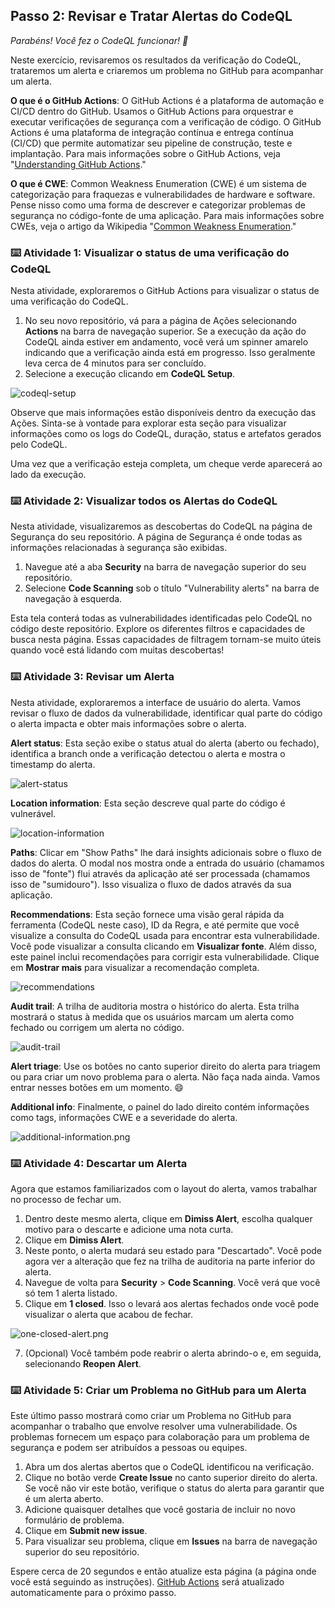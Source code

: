 <!--
  <<< Author notes: Step 2 >>>
  Start this step by acknowledging the previous step.
  Define terms and link to docs.github.com.
  TBD-step-2-notes.
-->

## Passo 2: Revisar e Tratar Alertas do CodeQL

_Parabéns! Você fez o CodeQL funcionar! :tada:_

Neste exercício, revisaremos os resultados da verificação do CodeQL, trataremos um alerta e criaremos um problema no GitHub para acompanhar um alerta.

**O que é o GitHub Actions**: O GitHub Actions é a plataforma de automação e CI/CD dentro do GitHub. Usamos o GitHub Actions para orquestrar e executar verificações de segurança com a verificação de código. O GitHub Actions é uma plataforma de integração contínua e entrega contínua (CI/CD) que permite automatizar seu pipeline de construção, teste e implantação. Para mais informações sobre o GitHub Actions, veja "[Understanding GitHub Actions](https://docs.github.com/en/actions/learn-github-actions/understanding-github-actions)."

**O que é CWE**: Common Weakness Enumeration (CWE) é um sistema de categorização para fraquezas e vulnerabilidades de hardware e software. Pense nisso como uma forma de descrever e categorizar problemas de segurança no código-fonte de uma aplicação. Para mais informações sobre CWEs, veja o artigo da Wikipedia "[Common Weakness Enumeration](https://en.wikipedia.org/wiki/Common_Weakness_Enumeration)."

### :keyboard: Atividade 1: Visualizar o status de uma verificação do CodeQL

Nesta atividade, exploraremos o GitHub Actions para visualizar o status de uma verificação do CodeQL.
1. No seu novo repositório, vá para a página de Ações selecionando **Actions** na barra de navegação superior. Se a execução da ação do CodeQL ainda estiver em andamento, você verá um spinner amarelo indicando que a verificação ainda está em progresso. Isso geralmente leva cerca de 4 minutos para ser concluído.
2. Selecione a execução clicando em **CodeQL Setup**.

![codeql-setup](/images/codeql-setup.png)

Observe que mais informações estão disponíveis dentro da execução das Ações. Sinta-se à vontade para explorar esta seção para visualizar informações como os logs do CodeQL, duração, status e artefatos gerados pelo CodeQL.

Uma vez que a verificação esteja completa, um cheque verde aparecerá ao lado da execução.

### :keyboard: Atividade 2: Visualizar todos os Alertas do CodeQL

Nesta atividade, visualizaremos as descobertas do CodeQL na página de Segurança do seu repositório. A página de Segurança é onde todas as informações relacionadas à segurança são exibidas.

1. Navegue até a aba **Security** na barra de navegação superior do seu repositório.
2. Selecione **Code Scanning** sob o título "Vulnerability alerts" na barra de navegação à esquerda.

Esta tela conterá todas as vulnerabilidades identificadas pelo CodeQL no código deste repositório. Explore os diferentes filtros e capacidades de busca nesta página. Essas capacidades de filtragem tornam-se muito úteis quando você está lidando com muitas descobertas!

### :keyboard: Atividade 3: Revisar um Alerta

Nesta atividade, exploraremos a interface de usuário do alerta. Vamos revisar o fluxo de dados da vulnerabilidade, identificar qual parte do código o alerta impacta e obter mais informações sobre o alerta.

**Alert status**: Esta seção exibe o status atual do alerta (aberto ou fechado), identifica a branch onde a verificação detectou o alerta e mostra o timestamp do alerta.

![alert-status](/images/alert-status.png)

**Location information**: Esta seção descreve qual parte do código é vulnerável.

![location-information](/images/location-information.png)

**Paths**: Clicar em "Show Paths" lhe dará insights adicionais sobre o fluxo de dados do alerta. O modal nos mostra onde a entrada do usuário (chamamos isso de "fonte") flui através da aplicação até ser processada (chamamos isso de "sumidouro"). Isso visualiza o fluxo de dados através da sua aplicação.

**Recommendations**: Esta seção fornece uma visão geral rápida da ferramenta (CodeQL neste caso), ID da Regra, e até permite que você visualize a consulta do CodeQL usada para encontrar esta vulnerabilidade. Você pode visualizar a consulta clicando em **Visualizar fonte**. Além disso, este painel inclui recomendações para corrigir esta vulnerabilidade. Clique em **Mostrar mais** para visualizar a recomendação completa.

![recommendations](/images/recommendations.png)

**Audit trail**: A trilha de auditoria mostra o histórico do alerta. Esta trilha mostrará o status à medida que os usuários marcam um alerta como fechado ou corrigem um alerta no código.

![audit-trail](/images/audit-trail.png)

**Alert triage**: Use os botões no canto superior direito do alerta para triagem ou para criar um novo problema para o alerta. Não faça nada ainda. Vamos entrar nesses botões em um momento. 😄

**Additional info**: Finalmente, o painel do lado direito contém informações como tags, informações CWE e a severidade do alerta.

![additional-information.png](/images/additiona-information.png)

### :keyboard: Atividade 4: Descartar um Alerta

Agora que estamos familiarizados com o layout do alerta, vamos trabalhar no processo de fechar um.

1. Dentro deste mesmo alerta, clique em **Dimiss Alert**, escolha qualquer motivo para o descarte e adicione uma nota curta.
2. Clique em **Dimiss Alert**.
3. Neste ponto, o alerta mudará seu estado para "Descartado". Você pode agora ver a alteração que fez na trilha de auditoria na parte inferior do alerta.
4. Navegue de volta para **Security** > **Code Scanning**. Você verá que você só tem 1 alerta listado.
5. Clique em **1 closed**. Isso o levará aos alertas fechados onde você pode visualizar o alerta que acabou de fechar.

![one-closed-alert.png](/images/one-closed-alert.png)

7. (Opcional) Você também pode reabrir o alerta abrindo-o e, em seguida, selecionando **Reopen Alert**.

### :keyboard: Atividade 5: Criar um Problema no GitHub para um Alerta

Este último passo mostrará como criar um Problema no GitHub para acompanhar o trabalho que envolve resolver uma vulnerabilidade. Os problemas fornecem um espaço para colaboração para um problema de segurança e podem ser atribuídos a pessoas ou equipes.

1. Abra um dos alertas abertos que o CodeQL identificou na verificação.
2. Clique no botão verde **Create Issue** no canto superior direito do alerta. Se você não vir este botão, verifique o status do alerta para garantir que é um alerta aberto.
3. Adicione quaisquer detalhes que você gostaria de incluir no novo formulário de problema.
4. Clique em **Submit new issue**.
5. Para visualizar seu problema, clique em **Issues** na barra de navegação superior do seu repositório.

Espere cerca de 20 segundos e então atualize esta página (a página onde você está seguindo as instruções). [GitHub Actions](https://docs.github.com/en/actions) será atualizado automaticamente para o próximo passo.
